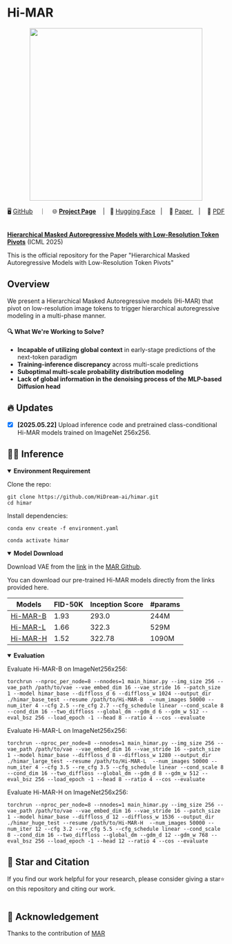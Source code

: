 # Hi-MAR

<p align="center">
    <img src="assets/show_imgs.png" width="400"/>
<p>

<p align="center">
    🖥️ <a href="https://github.com/HiDream-ai/himar">GitHub</a> &nbsp&nbsp ｜ &nbsp&nbsp  🌐 <a href="https://Tom-zgt.github.io/Hi-MAR-page/"><b>Project Page</b></a> &nbsp&nbsp  | &nbsp&nbsp🤗 <a href="https://huggingface.co/HiDream-ai/Hi-MAR/tree/main">Hugging Face</a>&nbsp&nbsp | &nbsp&nbsp 📑 <a href="">Paper </a> &nbsp&nbsp | &nbsp&nbsp 📖 <a href="">PDF</a> &nbsp&nbsp 
<br>

[**Hierarchical Masked Autoregressive Models with Low-Resolution Token Pivots**](https://Tom-zgt.github.io/Hi-MAR-page/) (ICML 2025)<be>

This is the official repository for the Paper "Hierarchical Masked Autoregressive Models with Low-Resolution Token Pivots"

## Overview

We present a Hierarchical Masked Autoregressive models (Hi-MAR) that pivot on low-resolution image tokens to trigger hierarchical autoregressive modeling in a multi-phase manner.

#### 🔍 What We're Working to Solve?

- **Incapable of utilizing global context** in early-stage predictions of the next-token paradigm
- **Training-inference discrepancy** across multi-scale predictions
- **Suboptimal multi-scale probability distribution modeling** 
- **Lack of global information in the denoising process of the MLP-based Diffusion head**


## 🔥 Updates

- [x] **\[2025.05.22\]** Upload inference code and pretrained class-conditional Hi-MAR models trained on ImageNet 256x256.

## 🏃🏼 Inference

<details open>
<summary><strong>Environment Requirement</strong></summary>


Clone the repo:

```
git clone https://github.com/HiDream-ai/himar.git
cd himar
```

Install dependencies:

```
conda env create -f environment.yaml

conda activate himar
```

</details>

<details open>
<summary><strong>Model Download</strong></summary>

Download VAE from the [link](https://www.dropbox.com/scl/fi/hhmuvaiacrarfg28qxhwz/kl16.ckpt?rlkey=l44xipsezc8atcffdp4q7mwmh&dl=0) in the [MAR Github](https://github.com/LTH14/mar/).

You can download our pre-trained Hi-MAR models directly from the links provided here.

| Models                                                       | FID-50K | Inception Score | #params |
| ------------------------------------------------------------ | ------- | --------------- | ------- |
| [Hi-MAR-B](https://huggingface.co/HiDream-ai/Hi-MAR/blob/main/Hi-MAR-B/checkpoint-last.pt) | 1.93    | 293.0           | 244M    |
| [Hi-MAR-L](https://huggingface.co/HiDream-ai/Hi-MAR/blob/main/Hi-MAR-L/checkpoint-last.pt) | 1.66    | 322.3           | 529M    |
| [Hi-MAR-H](https://huggingface.co/HiDream-ai/Hi-MAR/blob/main/Hi-MAR-H/checkpoint-last.pt) | 1.52    | 322.78          | 1090M   |

</details>

<details open>
<summary><strong>Evaluation</strong></summary>

Evaluate Hi-MAR-B on ImageNet256x256:

```
torchrun --nproc_per_node=8 --nnodes=1 main_himar.py --img_size 256 --vae_path /path/to/vae --vae_embed_dim 16 --vae_stride 16 --patch_size 1 --model himar_base --diffloss_d 6 --diffloss_w 1024 --output_dir ./himar_base_test --resume /path/to/Hi-MAR-B  --num_images 50000 --num_iter 4 --cfg 2.5 --re_cfg 2.7 --cfg_schedule linear --cond_scale 8 --cond_dim 16 --two_diffloss --global_dm --gdm_d 6 --gdm_w 512 --eval_bsz 256 --load_epoch -1 --head 8 --ratio 4 --cos --evaluate
```

Evaluate Hi-MAR-L on ImageNet256x256:

```
torchrun --nproc_per_node=8 --nnodes=1 main_himar.py --img_size 256 --vae_path /path/to/vae --vae_embed_dim 16 --vae_stride 16 --patch_size 1 --model himar_base --diffloss_d 8 --diffloss_w 1280 --output_dir ./himar_large_test --resume /path/to/Hi-MAR-L  --num_images 50000 --num_iter 4 --cfg 3.5 --re_cfg 3.5 --cfg_schedule linear --cond_scale 8 --cond_dim 16 --two_diffloss --global_dm --gdm_d 8 --gdm_w 512 --eval_bsz 256 --load_epoch -1 --head 8 --ratio 4 --cos --evaluate
```

Evaluate Hi-MAR-H on ImageNet256x256:

```
torchrun --nproc_per_node=8 --nnodes=1 main_himar.py --img_size 256 --vae_path /path/to/vae --vae_embed_dim 16 --vae_stride 16 --patch_size 1 --model himar_base --diffloss_d 12 --diffloss_w 1536 --output_dir ./himar_huge_test --resume /path/to/Hi-MAR-H  --num_images 50000 --num_iter 12 --cfg 3.2 --re_cfg 5.5 --cfg_schedule linear --cond_scale 8 --cond_dim 16 --two_diffloss --global_dm --gdm_d 12 --gdm_w 768 --eval_bsz 256 --load_epoch -1 --head 12 --ratio 4 --cos --evaluate
```

</details>


## 🌟 Star and Citation

If you find our work helpful for your research, please consider giving a star⭐ on this repository and citing our work.

```

```


## 💖 Acknowledgement

<span id="acknowledgement"></span>

Thanks to the contribution of [MAR](https://github.com/LTH14/mar)